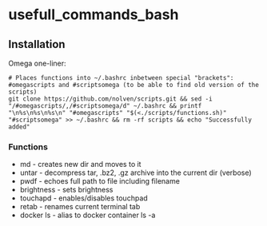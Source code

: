 # usefull_commands_bash

## Installation
Omega one-liner:
```
# Places functions into ~/.bashrc inbetween special "brackets": #omegascripts and #scriptsomega (to be able to find old version of the scripts)
git clone https://github.com/nolven/scripts.git && sed -i "/#omegascripts/,/#scriptsomega/d" ~/.bashrc && printf "\n%s\n%s\n%s\n" "#omegascripts" "$(<./scripts/functions.sh)" "#scriptsomega" >> ~/.bashrc && rm -rf scripts && echo "Successfully added"
```

### Functions
* md - creates new dir and moves to it
* untar - decompress tar, .bz2, .gz archive into the current dir (verbose)
* pwdf - echoes full path to file including filename
* brightness - sets brightness	
* touchapd - enables/disables touchpad
* retab - renames current terminal tab
* docker ls - alias to docker container ls -a
